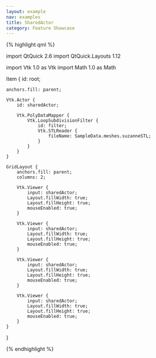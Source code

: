 ```yaml
---
layout: example
nav: examples
title: SharedActor
category: Feature Showcase
---
```

{% highlight qml %}

import QtQuick 2.6
import QtQuick.Layouts 1.12

import Vtk 1.0 as Vtk
import Math 1.0 as Math

Item {
    id: root;

    anchors.fill: parent;

    Vtk.Actor {
        id: sharedActor;

        Vtk.PolyDataMapper {
            Vtk.LoopSubdivisionFilter {
                id: filter;
                Vtk.STLReader {
                    fileName: SampleData.meshes.suzanneSTL;
                }
            }
        }
    }

    GridLayout {
        anchors.fill: parent;
        columns: 2;

        Vtk.Viewer {
            input: sharedActor;
            Layout.fillWidth: true;
            Layout.fillHeight: true;
            mouseEnabled: true;
        }

        Vtk.Viewer {
            input: sharedActor;
            Layout.fillWidth: true;
            Layout.fillHeight: true;
            mouseEnabled: true;
        }

        Vtk.Viewer {
            input: sharedActor;
            Layout.fillWidth: true;
            Layout.fillHeight: true;
            mouseEnabled: true;
        }

        Vtk.Viewer {
            input: sharedActor;
            Layout.fillWidth: true;
            Layout.fillHeight: true;
            mouseEnabled: true;
        }
    }
}

{% endhighlight %}
